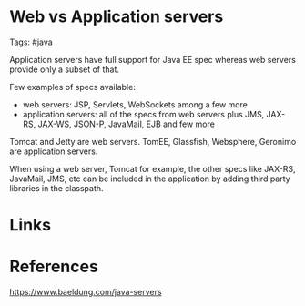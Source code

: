 # Web vs Application servers
Tags: #java

Application servers have full support for Java EE spec whereas web servers provide only a subset of that.

Few examples of specs available:
- web servers: JSP, Servlets, WebSockets among a few more
- application servers: all of the specs from web servers plus JMS, JAX-RS, JAX-WS, JSON-P, JavaMail, EJB and few more

Tomcat and Jetty are web servers. 
TomEE, Glassfish, Websphere, Geronimo are application servers.

When using a web server, Tomcat for example, the other specs like JAX-RS, JavaMail, JMS, etc can be included in the application by adding third party libraries in the classpath.

# Links


# References
https://www.baeldung.com/java-servers